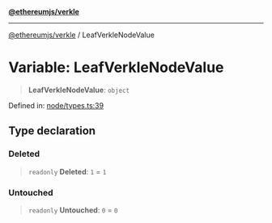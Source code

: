 [**@ethereumjs/verkle**](../README.md)

***

[@ethereumjs/verkle](../README.md) / LeafVerkleNodeValue

# Variable: LeafVerkleNodeValue

> **LeafVerkleNodeValue**: `object`

Defined in: [node/types.ts:39](https://github.com/ethereumjs/ethereumjs-monorepo/blob/master/packages/verkle/src/node/types.ts#L39)

## Type declaration

### Deleted

> `readonly` **Deleted**: `1` = `1`

### Untouched

> `readonly` **Untouched**: `0` = `0`
